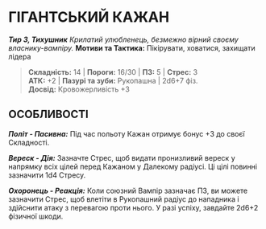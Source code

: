 ﻿# ГІГАНТСЬКИЙ КАЖАН

***Тир 3, Тихушник*** *Крилатий улюбленець, безмежно вірний своєму власнику-вампіру.* **Мотиви та Тактика:** Пікірувати, ховатися, захищати лідера

> **Складність:** 14 | **Пороги:** 16/30 | **ПЗ:** 5 | **Стрес:** 3  
> **АТК:** +2 | **Пазурі та зуби:** Рукопашна | 2d6+7 фіз.  
> **Досвід:** Кровожерливість +3

## ОСОБЛИВОСТІ

***Політ - Пасивна:*** Під час польоту Кажан отримує бонус +3 до своєї Складності.

***Вереск - Дія:*** Зазначте Стрес, щоб видати пронизливий вереск у напрямку всіх цілей перед Кажаном у Далекому радіусі. Ці цілі повинні зазначити 1d4 Стресу.

***Охоронець - Реакція:*** Коли союзний Вампір зазначає ПЗ, ви можете зазначити Стрес, щоб влетіти в Рукопашний радіус до нападника і здійснити атаку з перевагою проти нього. У разі успіху, завдайте 2d6+2 фізичної шкоди.